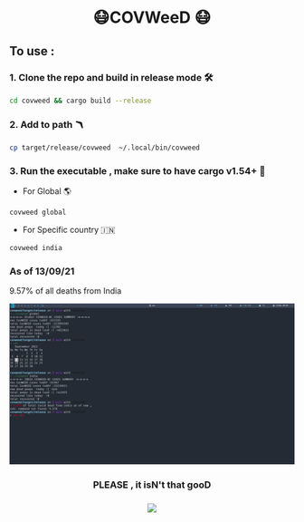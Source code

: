 <h1 align="center"> 😷COVWeeD 😷</h1>


## To use :
### 1. Clone the repo and build in release mode 🛠️

```bash 
cd covweed && cargo build --release
```
### 2. Add to path 🪃
```bash
cp target/release/covweed  ~/.local/bin/covweed
```
### 3. Run the executable , make sure to have cargo v1.54+ 🦀

* For Global  🌎
```bash  
covweed global  
```
* For Specific country  🇮🇳
```bash
covweed india
```

### As of 13/09/21 

9.57% of all deaths from India

![](s.png)

<h3 align="center"> PLEASE , it isN't that gooD<h3>
<p align="center">
<img src="https://media.giphy.com/media/XcAZwgzbabxKv4S2oJ/giphy.gif?cid=ecf05e47pglm0onz1nu6uh6mtkm6m65zt8xpyqbmle0kt2s9&rid=giphy.gif&ct=g" >
</p>


